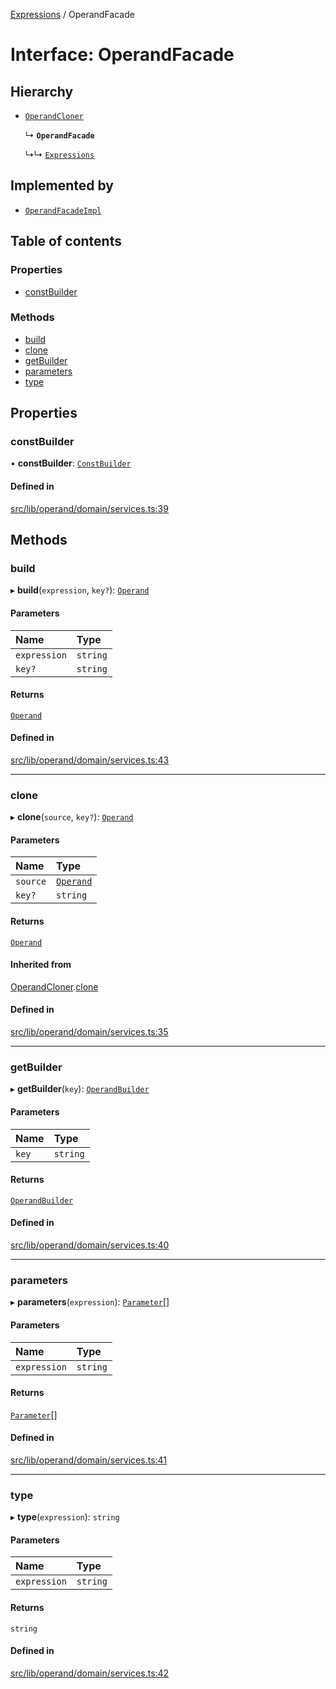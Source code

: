 [Expressions](../README.md) / OperandFacade

# Interface: OperandFacade

## Hierarchy

- [`OperandCloner`](OperandCloner.md)

  ↳ **`OperandFacade`**

  ↳↳ [`Expressions`](Expressions.md)

## Implemented by

- [`OperandFacadeImpl`](../classes/OperandFacadeImpl.md)

## Table of contents

### Properties

- [constBuilder](OperandFacade.md#constbuilder)

### Methods

- [build](OperandFacade.md#build)
- [clone](OperandFacade.md#clone)
- [getBuilder](OperandFacade.md#getbuilder)
- [parameters](OperandFacade.md#parameters)
- [type](OperandFacade.md#type)

## Properties

### constBuilder

• **constBuilder**: [`ConstBuilder`](ConstBuilder.md)

#### Defined in

[src/lib/operand/domain/services.ts:39](https://github.com/FlavioLionelRita/3xpr/blob/aba9c36/src/lib/operand/domain/services.ts#L39)

## Methods

### build

▸ **build**(`expression`, `key?`): [`Operand`](../classes/Operand.md)

#### Parameters

| Name | Type |
| :------ | :------ |
| `expression` | `string` |
| `key?` | `string` |

#### Returns

[`Operand`](../classes/Operand.md)

#### Defined in

[src/lib/operand/domain/services.ts:43](https://github.com/FlavioLionelRita/3xpr/blob/aba9c36/src/lib/operand/domain/services.ts#L43)

___

### clone

▸ **clone**(`source`, `key?`): [`Operand`](../classes/Operand.md)

#### Parameters

| Name | Type |
| :------ | :------ |
| `source` | [`Operand`](../classes/Operand.md) |
| `key?` | `string` |

#### Returns

[`Operand`](../classes/Operand.md)

#### Inherited from

[OperandCloner](OperandCloner.md).[clone](OperandCloner.md#clone)

#### Defined in

[src/lib/operand/domain/services.ts:35](https://github.com/FlavioLionelRita/3xpr/blob/aba9c36/src/lib/operand/domain/services.ts#L35)

___

### getBuilder

▸ **getBuilder**(`key`): [`OperandBuilder`](OperandBuilder.md)

#### Parameters

| Name | Type |
| :------ | :------ |
| `key` | `string` |

#### Returns

[`OperandBuilder`](OperandBuilder.md)

#### Defined in

[src/lib/operand/domain/services.ts:40](https://github.com/FlavioLionelRita/3xpr/blob/aba9c36/src/lib/operand/domain/services.ts#L40)

___

### parameters

▸ **parameters**(`expression`): [`Parameter`](Parameter.md)[]

#### Parameters

| Name | Type |
| :------ | :------ |
| `expression` | `string` |

#### Returns

[`Parameter`](Parameter.md)[]

#### Defined in

[src/lib/operand/domain/services.ts:41](https://github.com/FlavioLionelRita/3xpr/blob/aba9c36/src/lib/operand/domain/services.ts#L41)

___

### type

▸ **type**(`expression`): `string`

#### Parameters

| Name | Type |
| :------ | :------ |
| `expression` | `string` |

#### Returns

`string`

#### Defined in

[src/lib/operand/domain/services.ts:42](https://github.com/FlavioLionelRita/3xpr/blob/aba9c36/src/lib/operand/domain/services.ts#L42)
